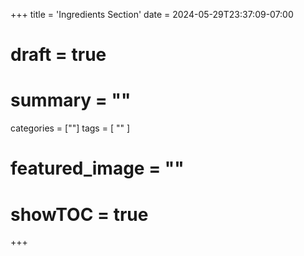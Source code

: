 +++
title = 'Ingredients Section'
date = 2024-05-29T23:37:09-07:00
# draft = true
# summary = ""
categories = [""]
tags = [
  ""
  ]
# featured_image = ""
# showTOC = true
+++
